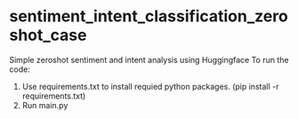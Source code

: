 # sentiment_intent_classification_zeroshot_case
Simple zeroshot sentiment and intent analysis using Huggingface
To run the code:
1) Use requirements.txt to install requied python packages. (pip install -r requirements.txt)
2) Run main.py
